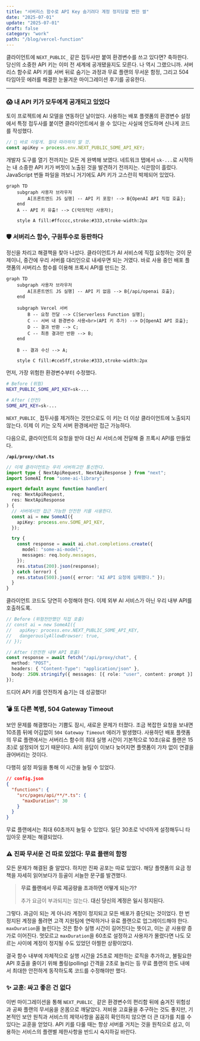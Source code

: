 ```yaml
---
title: "서버리스 함수로 API Key 숨기려다 계정 정지당할 뻔한 썰"
date: "2025-07-01"
update: "2025-07-01"
draft: false
category: "work"
path: "/blog/vercel-function"
---
```


클라이언트에 `NEXT_PUBLIC_` 같은 접두사만 붙여 환경변수를 쓰고 있다면? 축하한다. 당신의 소중한 API 키는 이미 전 세계에 공개됐을지도 모른다. 나 역시 그랬으니까. 서버리스 함수로 API 키를 서버 뒤로 숨기는 과정과 무료 플랜의 무서운 함정, 그리고 504 타임아웃 에러를 해결한 눈물겨운 마이그레이션 후기를 공유한다.

---

### 😱 내 API 키가 모두에게 공개되고 있었다

토이 프로젝트에 AI 모델을 연동하던 날이었다. 사용하는 배포 플랫폼의 환경변수 설정에서 특정 접두사를 붙이면 클라이언트에서 쓸 수 있다는 사실에 안도하며 신나게 코드를 작성했다.

```javascript
// 🚨 바로 이렇게. 절대 따라하지 말 것.
const apiKey = process.env.NEXT_PUBLIC_SOME_API_KEY;
```

개발자 도구를 열기 전까지는 모든 게 완벽해 보였다. 네트워크 탭에서 `sk-...`로 시작하는 내 소중한 API 키가 버젓이 노출된 것을 발견하기 전까지는. 식은땀이 흘렀다. JavaScript 번들 파일을 까보니 거기에도 API 키가 고스란히 박제되어 있었다.

```mermaid
graph TD
    subgraph 사용자 브라우저
        A[프론트엔드 JS 실행] -- API 키 포함! --> B{OpenAI API 직접 호출};
    end
    A -- API 키 유출! --> C(악의적인 사용자);

    style A fill:#ffcccc,stroke:#333,stroke-width:2px
```

### 🛡️ 서버리스 함수, 구원투수로 등판하다

정신을 차리고 해결책을 찾아 나섰다. 클라이언트가 AI 서비스에 직접 요청하는 것이 문제이니, 중간에 우리 서버를 대리인으로 내세우면 되는 거였다. 바로 사용 중인 배포 플랫폼의 서버리스 함수를 이용해 프록시 API를 만드는 것.

```mermaid
graph TD
    subgraph 사용자 브라우저
        A[프론트엔드 JS 실행] -- API 키 없음 --> B{/api/openai 호출};
    end

    subgraph Vercel 서버
        B -- 요청 전달 --> C[Serverless Function 실행];
        C -- 서버 내 환경변수 사용<br>(API 키 추가) --> D{OpenAI API 호출};
        D -- 결과 반환 --> C;
        C -- 최종 결과만 반환 --> B;
    end

    B -- 결과 수신 --> A;

    style C fill:#cce5ff,stroke:#333,stroke-width:2px
```

먼저, 가장 위험한 환경변수부터 수정했다.

```bash
# Before (위험)
NEXT_PUBLIC_SOME_API_KEY=sk-...

# After (안전)
SOME_API_KEY=sk-...
```

`NEXT_PUBLIC_` 접두사를 제거하는 것만으로도 이 키는 더 이상 클라이언트에 노출되지 않는다. 이제 이 키는 오직 서버 환경에서만 접근 가능하다.

다음으로, 클라이언트의 요청을 받아 대신 AI 서비스에 전달해 줄 프록시 API를 만들었다.

**`/api/proxy/chat.ts`**

```typescript
// 이제 클라이언트는 우리 서버하고만 통신한다.
import type { NextApiRequest, NextApiResponse } from "next";
import SomeAI from "some-ai-library";

export default async function handler(
  req: NextApiRequest,
  res: NextApiResponse
) {
  // 서버에서만 접근 가능한 안전한 키를 사용한다.
  const ai = new SomeAI({
    apiKey: process.env.SOME_API_KEY,
  });

  try {
    const response = await ai.chat.completions.create({
      model: "some-ai-model",
      messages: req.body.messages,
    });
    res.status(200).json(response);
  } catch (error) {
    res.status(500).json({ error: "AI API 요청에 실패했다." });
  }
}
```

클라이언트 코드도 당연히 수정해야 한다. 이제 외부 AI 서비스가 아닌 우리 내부 API를 호출하도록.

```typescript
// Before (위험천만했던 직접 호출)
// const ai = new SomeAI({
//   apiKey: process.env.NEXT_PUBLIC_SOME_API_KEY,
//   dangerouslyAllowBrowser: true,
// });

// After (안전한 내부 API 호출)
const response = await fetch("/api/proxy/chat", {
  method: "POST",
  headers: { "Content-Type": "application/json" },
  body: JSON.stringify({ messages: [{ role: "user", content: prompt }] }),
});
```

드디어 API 키를 안전하게 숨기는 데 성공했다!

### 💣 또 다른 복병, 504 Gateway Timeout

보안 문제를 해결했다는 기쁨도 잠시, 새로운 문제가 터졌다. 조금 복잡한 요청을 보내면 10초쯤 뒤에 어김없이 `504 Gateway Timeout` 에러가 발생했다. 사용하던 배포 플랫폼의 무료 플랜에서는 서버리스 함수의 최대 실행 시간이 기본적으로 10초(유료 플랜은 15초)로 설정되어 있기 때문이다. AI의 응답이 이보다 늦어지면 플랫폼이 가차 없이 연결을 끊어버리는 것이다.

다행히 설정 파일을 통해 이 시간을 늘릴 수 있었다.

```json
// config.json
{
  "functions": {
    "src/pages/api/**/*.ts": {
      "maxDuration": 30
    }
  }
}
```

무료 플랜에서는 최대 60초까지 늘릴 수 있었다. 일단 30초로 넉넉하게 설정해두니 타임아웃 문제는 해결되었다.

### ⚠️ 진짜 무서운 건 따로 있었다: 무료 플랜의 함정

모든 문제가 해결된 줄 알았다. 하지만 진짜 공포는 따로 있었다. 해당 플랫폼의 요금 정책을 자세히 읽어보다가 등골이 서늘한 문구를 발견했다.

> **무료 플랜에서 무료 제공량을 초과하면 어떻게 되는가?**
>
> 추가 요금이 부과되지는 않는다. **대신 당신의 계정은 일시 정지된다.**

그렇다. 과금이 되는 게 아니라 계정이 정지되고 모든 배포가 중단되는 것이었다. 한 번 정지된 계정을 풀려면 고객 지원팀에 연락하거나 유료 플랜으로 업그레이드해야 한다. `maxDuration`을 늘린다는 것은 함수 실행 시간이 길어진다는 뜻이고, 이는 곧 사용량 증가로 이어진다. 멋모르고 `maxDuration`을 60초로 설정하고 사용자가 몰렸다면 나도 모르는 사이에 계정이 정지될 수도 있었던 아찔한 상황이었다.

결국 함수 내부에 자체적으로 실행 시간을 25초로 제한하는 로직을 추가하고, 불필요한 API 호출을 줄이기 위해 폴링(polling) 간격을 2초로 늘리는 등 무료 플랜의 한도 내에서 최대한 안전하게 동작하도록 코드를 수정해야만 했다.

### ✨ 교훈: 싸고 좋은 건 없다

이번 마이그레이션을 통해 `NEXT_PUBLIC_` 같은 환경변수의 편리함 뒤에 숨겨진 위험성과 공짜 플랜의 무서움을 온몸으로 깨달았다. 저비용 고효율을 추구하는 것도 좋지만, 기본적인 보안 원칙과 서비스의 제약사항을 꼼꼼히 확인하지 않으면 더 큰 대가를 치를 수 있다는 교훈을 얻었다. API 키를 다룰 때는 항상 서버를 거치는 것을 원칙으로 삼고, 이용하는 서비스의 플랜별 제한사항을 반드시 숙지하길 바란다.
